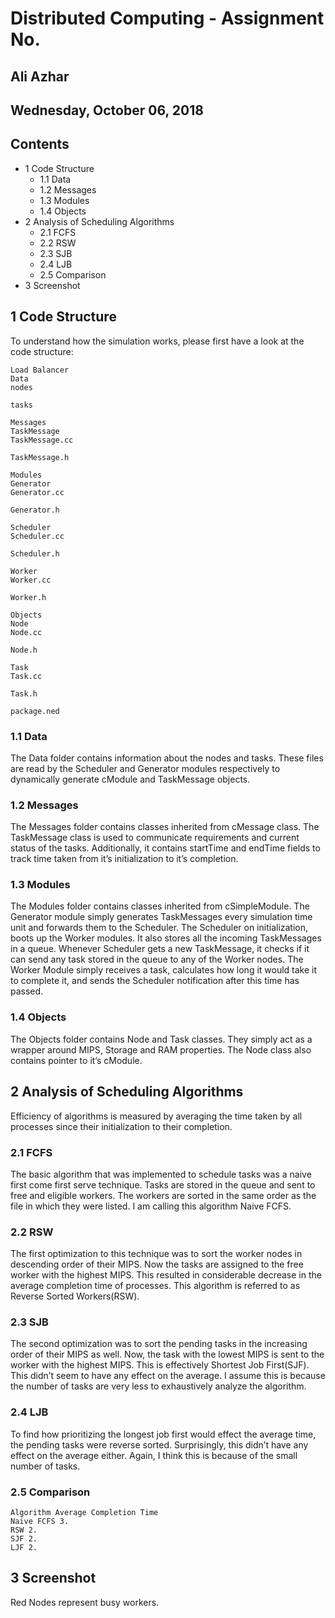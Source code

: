 # Distributed Computing - Assignment No.

## Ali Azhar

## Wednesday, October 06, 2018


## Contents

- 1 Code Structure
   - 1.1 Data
   - 1.2 Messages
   - 1.3 Modules
   - 1.4 Objects
- 2 Analysis of Scheduling Algorithms
   - 2.1 FCFS
   - 2.2 RSW
   - 2.3 SJB
   - 2.4 LJB
   - 2.5 Comparison
- 3 Screenshot


## 1 Code Structure

To understand how the simulation works, please first have a look at the code
structure:

```
Load Balancer
Data
nodes
```
```
tasks
```
```
Messages
TaskMessage
TaskMessage.cc
```
```
TaskMessage.h
```
```
Modules
Generator
Generator.cc
```
```
Generator.h
```
```
Scheduler
Scheduler.cc
```
```
Scheduler.h
```
```
Worker
Worker.cc
```
```
Worker.h
```
```
Objects
Node
Node.cc
```
```
Node.h
```
```
Task
Task.cc
```
```
Task.h
```
```
package.ned
```

### 1.1 Data

The Data folder contains information about the nodes and tasks. These files
are read by the Scheduler and Generator modules respectively to dynamically
generate cModule and TaskMessage objects.

### 1.2 Messages

The Messages folder contains classes inherited from cMessage class. The
TaskMessage class is used to communicate requirements and current status of
the tasks. Additionally, it contains startTime and endTime fields to track time
taken from it’s initialization to it’s completion.

### 1.3 Modules

The Modules folder contains classes inherited from cSimpleModule. The
Generator module simply generates TaskMessages every simulation time unit
and forwards them to the Scheduler.
The Scheduler on initialization, boots up the Worker modules. It also stores
all the incoming TaskMessages in a queue. Whenever Scheduler gets a new
TaskMessage, it checks if it can send any task stored in the queue to any of
the Worker nodes.
The Worker Module simply receives a task, calculates how long it would take it
to complete it, and sends the Scheduler notification after this time has passed.

### 1.4 Objects

The Objects folder contains Node and Task classes. They simply act as a
wrapper around MIPS, Storage and RAM properties. The Node class also
contains pointer to it’s cModule.

## 2 Analysis of Scheduling Algorithms

Efficiency of algorithms is measured by averaging the time taken by all
processes since their initialization to their completion.

### 2.1 FCFS

The basic algorithm that was implemented to schedule tasks was a naive first
come first serve technique. Tasks are stored in the queue and sent to free and
eligible workers. The workers are sorted in the same order as the file in which
they were listed. I am calling this algorithm Naive FCFS.


### 2.2 RSW

The first optimization to this technique was to sort the worker nodes in
descending order of their MIPS. Now the tasks are assigned to the free worker
with the highest MIPS. This resulted in considerable decrease in the average
completion time of processes. This algorithm is referred to as Reverse Sorted
Workers(RSW).

### 2.3 SJB

The second optimization was to sort the pending tasks in the increasing order
of their MIPS as well. Now, the task with the lowest MIPS is sent to the
worker with the highest MIPS. This is effectively Shortest Job First(SJF).
This didn’t seem to have any effect on the average. I assume this is because
the number of tasks are very less to exhaustively analyze the algorithm.

### 2.4 LJB

To find how prioritizing the longest job first would effect the average time, the
pending tasks were reverse sorted. Surprisingly, this didn’t have any effect on
the average either. Again, I think this is because of the small number of tasks.

### 2.5 Comparison

```
Algorithm Average Completion Time
Naive FCFS 3.
RSW 2.
SJF 2.
LJF 2.
```

## 3 Screenshot

Red Nodes represent busy workers.

